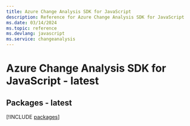 ```yaml
---
title: Azure Change Analysis SDK for JavaScript
description: Reference for Azure Change Analysis SDK for JavaScript
ms.date: 03/14/2024
ms.topic: reference
ms.devlang: javascript
ms.service: changeanalysis
---
```

# Azure Change Analysis SDK for JavaScript - latest
## Packages - latest
[!INCLUDE [packages](change-analysis-index.md)]